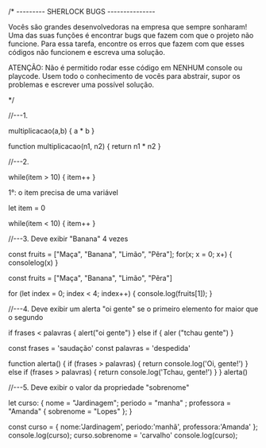 /* --------- SHERLOCK BUGS --------------- 

Vocês são grandes desenvolvedoras na empresa que sempre sonharam! Uma das suas funções é 
encontrar bugs que fazem com que o projeto não funcione. Para essa tarefa, encontre os erros que fazem com que esses códigos não funcionem e escreva uma solução.

ATENÇÃO: Não é permitido rodar esse código em NENHUM console ou playcode. Usem todo o conhecimento
de vocês para abstrair, supor os problemas e escrever uma possível solução.

*/


//---1.

multiplicacao(a,b) {
    a * b 
} 
<!-- FORMA CORRETA ABAIXO: -->
function multiplicacao(n1, n2) {
    return n1 * n2
}

<!-- ~~~~~~~~~~~~~~~~~~~~~~~~~~~~~~~~~~~~~~~~~~~~~~~~~~~~~~~~~~~~~~~~~~~~~~~~ -->

//---2. 

while(item > 10) {
    item++
}
<!-- FORMA CORRETA ABAIXO: -->
1°: o item precisa de uma variável

let item = 0 

while(item < 10) {
    item++
}

<!-- ~~~~~~~~~~~~~~~~~~~~~~~~~~~~~~~~~~~~~~~~~~~~~~~~~~~~~~~~~~~~~~~~~~~~~~~~ -->

//---3. Deve exibir "Banana" 4 vezes

const fruits = ["Maça", "Banana", "Limão", "Pêra"];
for(x; x = 0; x+) {
    consolelog(x)
}

<!-- FORMA CORRETA ABAIXO: -->
const fruits = ["Maça", "Banana", "Limão", "Pêra"]

for (let index = 0; index < 4; index++) {
    console.log(fruits[1]);
}

<!-- ~~~~~~~~~~~~~~~~~~~~~~~~~~~~~~~~~~~~~~~~~~~~~~~~~~~~~~~~~~~~~~~~~~~~~~~~~~ -->

//---4. Deve exibir um alerta "oi gente" se o primeiro elemento for maior que o segundo

if frases < palavras {
    alert("oi gente")
} else if {
    aler ("tchau gente")
}
<!-- FORMA CORRETA ABAIXO: -->
const frases = 'saudação'
const palavras = 'despedida'

function alerta() {
    if (frases > palavras) {
        return console.log('Oi, gente!')
    } else if (frases > palavras) {
        return console.log('Tchau, gente!')
    }
}
alerta()


<!-- ~~~~~~~~~~~~~~~~~~~~~~~~~~~~~~~~~~~~~~~~~~~~~~~~~~~~~~~~~~~~~~~~~~~~~~~~ -->

//---5. Deve exibir o valor da propriedade "sobrenome"


let curso: {
  nome = "Jardinagem";
  periodo = "manha" ;
  professora = "Amanda" {
      sobrenome = "Lopes"
  };
}

<!-- FORMA CORRETA ABAIXO: -->
const curso = {
    nome:'Jardinagem',
    periodo:'manhã',
    professora:'Amanda'
};
console.log(curso);
curso.sobrenome = 'carvalho'
console.log(curso);

<!--~~~~~~~~~~~~~~~~~~~~~~~~~~~~ FIM! ~~~~~~~~~~~~~~~~~~~~~~~~~~~~~~~~~~~~-->